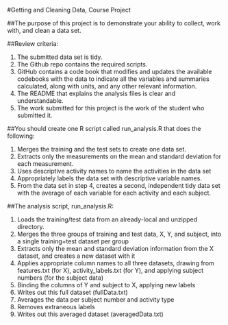 #Getting and Cleaning Data, Course Project

##The purpose of this project is to demonstrate your ability to collect, work with, and clean a data set.

##Review criteria:
1. The submitted data set is tidy.
2. The Github repo contains the required scripts.
3. GitHub contains a code book that modifies and updates the available codebooks with the data to indicate all the variables and summaries calculated, along with units, and any other relevant information.
4. The README that explains the analysis files is clear and understandable.
5. The work submitted for this project is the work of the student who submitted it.

##You should create one R script called run_analysis.R that does the following:
1. Merges the training and the test sets to create one data set.
2. Extracts only the measurements on the mean and standard deviation for each measurement.
3. Uses descriptive activity names to name the activities in the data set
4. Appropriately labels the data set with descriptive variable names.
5. From the data set in step 4, creates a second, independent tidy data set with the average of each variable for each activity and each subject.

##The analysis script, run_analysis.R:
1. Loads the training/test data from an already-local and unzipped directory.
2. Merges the three groups of training and test data, X, Y, and subject, into a single training+test dataset per group
3. Extracts only the mean and standard deviation information from the X dataset, and creates a new dataset with it
4. Applies appropriate column names to all three datasets, drawing from features.txt (for X), activity_labels.txt (for Y), and applying subject numbers (for the subject data)
5. Binding the columns of Y and subject to X, applying new labels
6. Writes out this full dataset (fullData.txt)
7. Averages the data per subject number and activity type
8. Removes extraneous labels
9. Writes out this averaged dataset (averagedData.txt)
